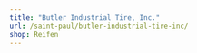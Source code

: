 ```yaml
---
title: "Butler Industrial Tire, Inc."
url: /saint-paul/butler-industrial-tire-inc/
shop: Reifen
---
```


